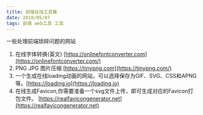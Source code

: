 ```yaml
---
title: 前端在线工具集
date: 2018/05/07
tags: 前端 web工具 工具
---
```


<!--more-->

一些处理前端琐碎问题的网站

1. 在线字体转换(英文) [https://onlinefontconverter.com](https://onlinefontconverter.com/)
2. PNG JPG 图片压缩 [https://tinypng.com](https://tinypng.com/)
3. 一个生成在线loading动画的网站，可以选择保存为GIF、SVG、CSS和APNG等。[https://loading.io](https://loading.io)
4. 在线生成Favicon,你需要准备一个svg文件上传，即可生成对应的Favicon打包文件。 [https://realfavicongenerator.net](https://realfavicongenerator.net)